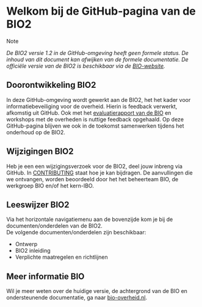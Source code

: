 #  Welkom bij de GitHub-pagina van de BIO2
> [!NOTE]
> _De BIO2 versie 1.2 in de GitHub-omgeving heeft geen formele status. De inhoud van dit document kan afwijken van de formele documentatie. De officiële versie van de BIO2 is beschikbaar via de [BIO-website](https://www.bio-overheid.nl/category/producten/bio)._

## Doorontwikkeling BIO2
In deze GitHub-omgeving wordt gewerkt aan de BIO2, het het kader voor informatiebeveiliging voor de overheid.
Hierin is feedback verwerkt, afkomstig uit GitHub.
Ook met het [evaluatierapport van de BIO](https://bio-overheid.nl/category/producten/rapport-bio-evaluatie) en workshops met de overheden is nuttige feedback opgehaald.
Op deze GitHub-pagina blijven we ook in de toekomst samenwerken tijdens het onderhoud op de BIO2.

## Wijzigingen BIO2
Heb je een een wijzigingsverzoek voor de BIO2, deel jouw inbreng via GitHub. In [CONTRIBUTING](https://github.com/MinBZK/Baseline-Informatiebeveiliging-Overheid/blob/main/CONTRIBUTING.md) staat hoe je kan bijdragen.
De aanvullingen die we ontvangen, worden beoordeeld door het het beheerteam BIO, de werkgroep BIO en/of het kern-IBO.

## Leeswijzer BIO2
Via het horizontale navigatiemenu aan de bovenzijde kom je bij de documenten/onderdelen van de BIO2.<br>
De volgende documenten/onderdelen zijn beschikbaar:
- Ontwerp
- BIO2 inleiding
- Verplichte maatregelen en richtlijnen

## Meer informatie BIO
Wil je meer weten over de huidige versie, de achtergrond van de BIO en ondersteunende documentatie, ga naar [bio-overheid.nl](https://bio-overheid.nl/over-de-bio).
